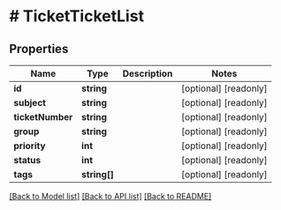 # # TicketTicketList

## Properties

Name | Type | Description | Notes
------------ | ------------- | ------------- | -------------
**id** | **string** |  | [optional] [readonly]
**subject** | **string** |  | [optional] [readonly]
**ticketNumber** | **string** |  | [optional] [readonly]
**group** | **string** |  | [optional] [readonly]
**priority** | **int** |  | [optional] [readonly]
**status** | **int** |  | [optional] [readonly]
**tags** | **string[]** |  | [optional] [readonly]

[[Back to Model list]](../../README.md#models) [[Back to API list]](../../README.md#endpoints) [[Back to README]](../../README.md)
